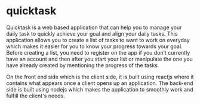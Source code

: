 # quicktask

Quicktask is a web based application that can help you to manage your daily task to quickly achieve your goal and align your daily tasks. This application allows you to create a list of tasks to want to work on everyday which makes it easier for you to know your progress towards your goal. Before creating a list, you need to register on the app if you don’t currently have an account and then after you start your list or manipulate the one you have already created by mentioning the progress of the tasks.

On the front end side which is the client side, it is built using reactjs where it contains what appears once a client opens up an application. The back-end side is built using nodejs which makes the application to smoothly work and fulfill the client's needs.